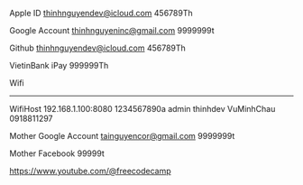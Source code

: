 Apple ID
thinhnguyendev@icloud.com
456789Th

Google Account
thinhnguyeninc@gmail.com
9999999t

Github
thinhnguyendev@icloud.com
456789Th

VietinBank iPay
999999Th

Wifi
********

WifiHost
192.168.1.100:8080
1234567890a
admin
thinhdev
VuMinhChau
0918811297

Mother Google Account
tainguyencor@gmail.com
9999999t

Mother Facebook
99999t

https://www.youtube.com/@freecodecamp